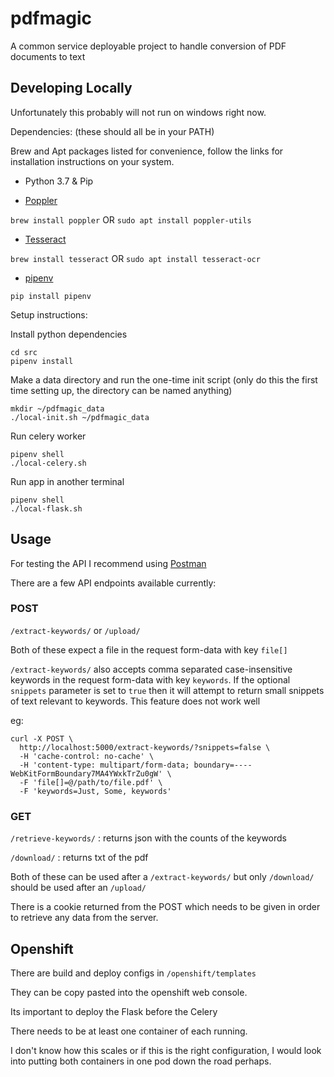 # pdfmagic
A common service deployable project to handle conversion of PDF documents to text

## Developing Locally
Unfortunately this probably will not run on windows right now.

Dependencies:
(these should all be in your PATH)

Brew and Apt packages listed for convenience, follow the links for installation instructions on your system.

 - Python 3.7 & Pip

 - [Poppler](https://poppler.freedesktop.org/)
 
 `brew install poppler` OR `sudo apt install poppler-utils`
 
 - [Tesseract](https://github.com/tesseract-ocr/tesseract)
 
 `brew install tesseract` OR `sudo apt install tesseract-ocr`
 - [pipenv](https://pipenv.readthedocs.io/en/latest/)
 
 `pip install pipenv`
 
Setup instructions:
 
Install python dependencies
    
    cd src
    pipenv install
    
Make a data directory and run the one-time init script
(only do this the first time setting up, the directory can be named anything)

    mkdir ~/pdfmagic_data
    ./local-init.sh ~/pdfmagic_data
    
Run celery worker

    pipenv shell
    ./local-celery.sh
    
Run app in another terminal
    
    pipenv shell
    ./local-flask.sh

## Usage

For testing the API I recommend using [Postman](https://www.getpostman.com/)

There are a few API endpoints available currently:

### POST

`/extract-keywords/` or `/upload/`

Both of these expect a file in the request form-data with key `file[]` 

`/extract-keywords/` also accepts comma separated case-insensitive keywords in the request form-data with key `keywords`. If the optional `snippets` parameter is set to `true` then it will attempt to return small snippets of text relevant to keywords. This feature does not work well

eg:

    curl -X POST \
      http://localhost:5000/extract-keywords/?snippets=false \
      -H 'cache-control: no-cache' \
      -H 'content-type: multipart/form-data; boundary=----WebKitFormBoundary7MA4YWxkTrZu0gW' \
      -F 'file[]=@/path/to/file.pdf' \
      -F 'keywords=Just, Some, keywords'
 
 ### GET
 
 `/retrieve-keywords/` : returns json with the counts of the keywords
 
 `/download/` : returns txt of the pdf
 
 Both of these can be used after a `/extract-keywords/` but only `/download/` should be used after an `/upload/`
 
 There is a cookie returned from the POST which needs to be given in order to retrieve any data from the server.
 
## Openshift
There are build and deploy configs in `/openshift/templates`

They can be copy pasted into the openshift web console.

Its important to deploy the Flask before the Celery

There needs to be at least one container of each running.

I don't know how this scales or if this is the right configuration, I would look into putting both containers in one pod down the road perhaps.
